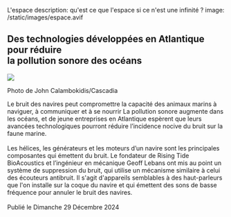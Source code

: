 L'espace
description: qu'est ce que l'espace si ce n'est une infinité ?
image: /static/images/espace.avif

<body>
    <section id="Titre">
        <h1> Des technologies développées en Atlantique pour réduire <br> la pollution sonore des océans</h1>
    </section>
    <section id="premiereimage">
        <img src="https://images.radio-canada.ca/q_auto,w_1200/v1/ici-info/16x9/baleine-navire-generique-pollution-sonore.png">
        <p> Photo de John Calambokidis/Cascadia </p>
    </section>
    <div id="texte_image1">
        <p1>Le bruit des navires peut compromettre la capacité des animaux marins à naviguer, à communiquer et à se nourrir
            La pollution sonore augmente dans les océans, et de jeune entreprises en Atlantique espèrent que leurs avancées technologiques pourront réduire l’incidence nocive du bruit sur la faune marine.
            <br> <br>  Les hélices, les générateurs et les moteurs d’un navire sont les principales composantes qui émettent du bruit.
            Le fondateur de Rising Tide BioAcoustics et l’ingénieur en mécanique Geoff Lebans ont mis au point un système de suppression du bruit, qui utilise un mécanisme similaire à celui des écouteurs antibruit. Il s'agit d'appareils semblables à des haut-parleurs que l'on installe sur la coque du navire et qui émettent des sons de basse fréquence pour annuler le bruit des navires. 
             </p1>
        <p2> <br> <br> Publié le Dimanche 29 Décembre 2024</p2>
    </div>
</body>
